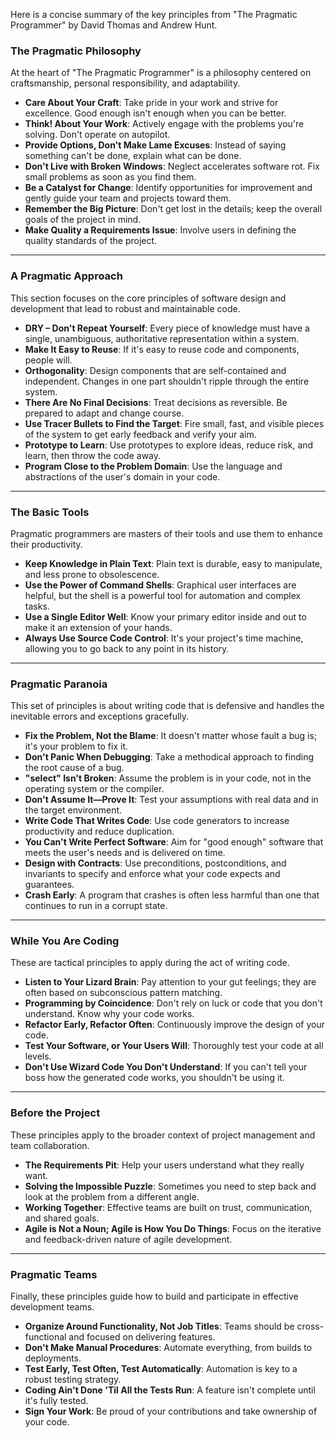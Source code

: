 Here is a concise summary of the key principles from "The Pragmatic Programmer" by David Thomas and Andrew Hunt.

### The Pragmatic Philosophy

At the heart of "The Pragmatic Programmer" is a philosophy centered on craftsmanship, personal responsibility, and adaptability.

* **Care About Your Craft**: Take pride in your work and strive for excellence. Good enough isn't enough when you can be better.
* **Think! About Your Work**: Actively engage with the problems you're solving. Don't operate on autopilot.
* **Provide Options, Don't Make Lame Excuses**: Instead of saying something can't be done, explain what can be done.
* **Don't Live with Broken Windows**: Neglect accelerates software rot. Fix small problems as soon as you find them.
* **Be a Catalyst for Change**: Identify opportunities for improvement and gently guide your team and projects toward them.
* **Remember the Big Picture**: Don't get lost in the details; keep the overall goals of the project in mind.
* **Make Quality a Requirements Issue**: Involve users in defining the quality standards of the project.

---

### A Pragmatic Approach

This section focuses on the core principles of software design and development that lead to robust and maintainable code.

* **DRY – Don't Repeat Yourself**: Every piece of knowledge must have a single, unambiguous, authoritative representation within a system.
* **Make It Easy to Reuse**: If it's easy to reuse code and components, people will.
* **Orthogonality**: Design components that are self-contained and independent. Changes in one part shouldn't ripple through the entire system.
* **There Are No Final Decisions**: Treat decisions as reversible. Be prepared to adapt and change course.
* **Use Tracer Bullets to Find the Target**: Fire small, fast, and visible pieces of the system to get early feedback and verify your aim.
* **Prototype to Learn**: Use prototypes to explore ideas, reduce risk, and learn, then throw the code away.
* **Program Close to the Problem Domain**: Use the language and abstractions of the user's domain in your code.

---

### The Basic Tools

Pragmatic programmers are masters of their tools and use them to enhance their productivity.

* **Keep Knowledge in Plain Text**: Plain text is durable, easy to manipulate, and less prone to obsolescence.
* **Use the Power of Command Shells**: Graphical user interfaces are helpful, but the shell is a powerful tool for automation and complex tasks.
* **Use a Single Editor Well**: Know your primary editor inside and out to make it an extension of your hands.
* **Always Use Source Code Control**: It's your project's time machine, allowing you to go back to any point in its history.

---

### Pragmatic Paranoia

This set of principles is about writing code that is defensive and handles the inevitable errors and exceptions gracefully.

* **Fix the Problem, Not the Blame**: It doesn't matter whose fault a bug is; it's your problem to fix it.
* **Don't Panic When Debugging**: Take a methodical approach to finding the root cause of a bug.
* **"select" Isn't Broken**: Assume the problem is in your code, not in the operating system or the compiler.
* **Don't Assume It—Prove It**: Test your assumptions with real data and in the target environment.
* **Write Code That Writes Code**: Use code generators to increase productivity and reduce duplication.
* **You Can't Write Perfect Software**: Aim for "good enough" software that meets the user's needs and is delivered on time.
* **Design with Contracts**: Use preconditions, postconditions, and invariants to specify and enforce what your code expects and guarantees.
* **Crash Early**: A program that crashes is often less harmful than one that continues to run in a corrupt state.

---

### While You Are Coding

These are tactical principles to apply during the act of writing code.

* **Listen to Your Lizard Brain**: Pay attention to your gut feelings; they are often based on subconscious pattern matching.
* **Programming by Coincidence**: Don't rely on luck or code that you don't understand. Know why your code works.
* **Refactor Early, Refactor Often**: Continuously improve the design of your code.
* **Test Your Software, or Your Users Will**: Thoroughly test your code at all levels.
* **Don't Use Wizard Code You Don't Understand**: If you can't tell your boss how the generated code works, you shouldn't be using it.

---

### Before the Project

These principles apply to the broader context of project management and team collaboration.

* **The Requirements Pit**: Help your users understand what they really want.
* **Solving the Impossible Puzzle**: Sometimes you need to step back and look at the problem from a different angle.
* **Working Together**: Effective teams are built on trust, communication, and shared goals.
* **Agile is Not a Noun; Agile is How You Do Things**: Focus on the iterative and feedback-driven nature of agile development.

---

### Pragmatic Teams

Finally, these principles guide how to build and participate in effective development teams.

* **Organize Around Functionality, Not Job Titles**: Teams should be cross-functional and focused on delivering features.
* **Don't Make Manual Procedures**: Automate everything, from builds to deployments.
* **Test Early, Test Often, Test Automatically**: Automation is key to a robust testing strategy.
* **Coding Ain't Done 'Til All the Tests Run**: A feature isn't complete until it's fully tested.
* **Sign Your Work**: Be proud of your contributions and take ownership of your code.
